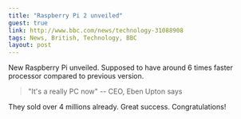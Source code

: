 ```yaml
---
title: "Raspberry Pi 2 unveiled"
guest: true
link: http://www.bbc.com/news/technology-31088908
tags: News, British, Technology, BBC
layout: post
---
```


New Raspberry Pi unveiled. Supposed to have around 6 times faster processor compared to previous version.

> "It's a really PC now" -- CEO, Eben Upton says

They sold over 4 millions already.
Great success. Congratulations!